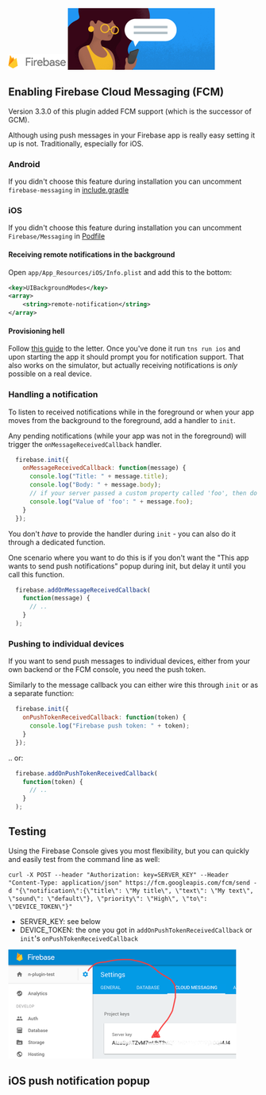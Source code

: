 <img src="images/firebase-logo.png" width="116px" height="32px" alt="Firebase"/>

<img src="images/features/notifications.png" width="296px" height="124px" alt="Notifications"/>

## Enabling Firebase Cloud Messaging (FCM)
Version 3.3.0 of this plugin added FCM support (which is the successor of GCM).

Although using push messages in your Firebase app is really easy setting it up is not. Traditionally, especially for iOS.

### Android
If you didn't choose this feature during installation you can uncomment `firebase-messaging` in [include.gradle](../platforms/android/include.gradle)

### iOS
If you didn't choose this feature during installation you can uncomment `Firebase/Messaging` in [Podfile](../platforms/ios/Podfile)

#### Receiving remote notifications in the background
Open `app/App_Resources/iOS/Info.plist` and add this to the bottom:

```xml
<key>UIBackgroundModes</key>
<array>
	<string>remote-notification</string>
</array>
```

#### Provisioning hell
Follow [this guide](https://firebase.google.com/docs/cloud-messaging/ios/certs) to the letter. Once you've done it run `tns run ios` and upon starting the app it should prompt you for notification support. That also works on the simulator, but actually receiving notifications is _only_ possible on a real device.

### Handling a notification
To listen to received notifications while in the foreground or when your app moves from the background to the foreground, add a handler to `init`.

Any pending notifications (while your app was not in the foreground) will trigger the `onMessageReceivedCallback` handler.

```js
  firebase.init({
    onMessageReceivedCallback: function(message) {
      console.log("Title: " + message.title);
      console.log("Body: " + message.body);
      // if your server passed a custom property called 'foo', then do this:
      console.log("Value of 'foo': " + message.foo);
    }
  });
```

You don't _have_ to provide the handler during `init` - you can also do it through a dedicated function.

One scenario where you want to do this is if you don't want the "This app wants to send push notifications" popup during init, but delay it until you call this function.

```js
  firebase.addOnMessageReceivedCallback(
    function(message) {
      // ..
    }
  );
```

### Pushing to individual devices
If you want to send push messages to individual devices, either from your own backend or the FCM console, you need the push token.

Similarly to the message callback you can either wire this through `init` or as a separate function:

```js
  firebase.init({
    onPushTokenReceivedCallback: function(token) {
      console.log("Firebase push token: " + token);
    }
  });
```

.. or:

```js
  firebase.addOnPushTokenReceivedCallback(
    function(token) {
      // ..
    }
  );
```

## Testing
Using the Firebase Console gives you most flexibility, but you can quickly and easily test from the command line as well:

```
curl -X POST --header "Authorization: key=SERVER_KEY" --Header "Content-Type: application/json" https://fcm.googleapis.com/fcm/send -d "{\"notification\":{\"title\": \"My title\", \"text\": \"My text\", \"sound\": \"default\"}, \"priority\": \"High\", \"to\": \"DEVICE_TOKEN\"}"
```

* SERVER_KEY: see below
* DEVICE_TOKEN: the one you got in `addOnPushTokenReceivedCallback` or `init`'s `onPushTokenReceivedCallback`

<img src="images/push-server-key.png" width="459px" height="220px" alt="Push server key"/>

## iOS push notification popup